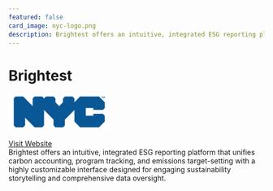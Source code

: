 ```yaml
---
featured: false
card_image: nyc-logo.png
description: Brightest offers an intuitive, integrated ESG reporting platform that unifies carbon accounting, program tracking, and emissions target-setting with a highly customizable interface designed for engaging sustainability storytelling and comprehensive data oversight.
---
```


# Brightest
<img src="nyc-logo.png" alt="Logo" style="max-width: 200px; height: auto;">

<a href="https://www.brightest.io/esg-reporting-software">Visit Website</a>  
Brightest offers an intuitive, integrated ESG reporting platform that unifies carbon accounting, program tracking, and emissions target-setting with a highly customizable interface designed for engaging sustainability storytelling and comprehensive data oversight.
